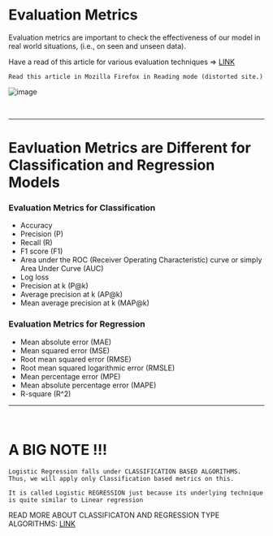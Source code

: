 # Evaluation Metrics

Evaluation metrics are important to check the effectiveness of our model in real world situations, (i.e., on seen and unseen data).

Have a read of this article for various evaluation techniques => [LINK](https://www.kdnuggets.com/2020/05/model-evaluation-metrics-machine-learning.html)

```
Read this article in Mozilla Firefox in Reading mode (distorted site.)
```

![image](https://user-images.githubusercontent.com/76818035/173253461-e0caa5e1-5137-4216-8980-779778f2ab48.png)

<br><hr>

# Eavluation Metrics are Different for Classification and Regression Models

### Evaluation Metrics for Classification
- Accuracy
- Precision (P)
- Recall (R)
- F1 score (F1)
- Area under the ROC (Receiver Operating Characteristic) curve or simply Area Under Curve (AUC)
- Log loss
- Precision at k (P@k)
- Average precision at k (AP@k)
- Mean average precision at k (MAP@k)

### Evaluation Metrics for Regression
- Mean absolute error (MAE)
- Mean squared error (MSE)
- Root mean squared error (RMSE)
- Root mean squared logarithmic error (RMSLE)
- Mean percentage error (MPE)
- Mean absolute percentage error (MAPE)
- R-square (R^2)

<hr><br>

# A BIG NOTE !!!

```
Logistic Regression falls under CLASSIFICATION BASED ALGORITHMS. 
Thus, we will apply only Classification based metrics on this.

It is called Logistic REGRESSION just because its underlying technique 
is quite similar to Linear regression
```

READ MORE ABOUT CLASSIFICATON AND REGRESSION TYPE ALGORITHMS: [LINK](https://www.javatpoint.com/regression-vs-classification-in-machine-learning)
